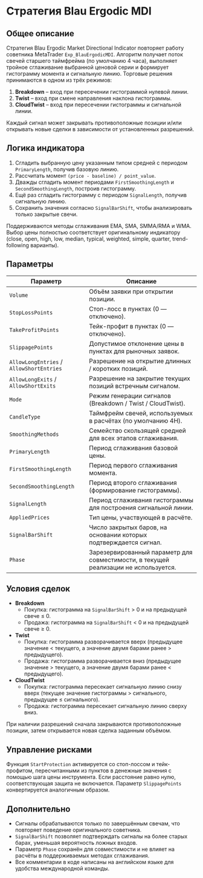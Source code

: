 # Стратегия Blau Ergodic MDI

## Общее описание
Стратегия Blau Ergodic Market Directional Indicator повторяет работу советника MetaTrader `Exp_BlauErgodicMDI`. Алгоритм получает поток свечей старшего таймфрейма (по умолчанию 4 часа), выполняет тройное сглаживание выбранной ценовой серии и формирует гистограмму момента и сигнальную линию. Торговые решения принимаются в одном из трёх режимов:

1. **Breakdown** – вход при пересечении гистограммой нулевой линии.
2. **Twist** – вход при смене направления наклона гистограммы.
3. **CloudTwist** – вход при пересечении гистограммы и сигнальной линии.

Каждый сигнал может закрывать противоположные позиции и/или открывать новые сделки в зависимости от установленных разрешений.

## Логика индикатора
1. Сгладить выбранную цену указанным типом средней с периодом `PrimaryLength`, получив базовую линию.
2. Рассчитать момент `(price - baseline) / point_value`.
3. Дважды сгладить момент периодами `FirstSmoothingLength` и `SecondSmoothingLength`, построив гистограмму.
4. Ещё раз сгладить гистограмму с периодом `SignalLength`, получив сигнальную линию.
5. Сохранить значения согласно `SignalBarShift`, чтобы анализировать только закрытые свечи.

Поддерживаются методы сглаживания EMA, SMA, SMMA/RMA и WMA. Выбор цены полностью соответствует оригинальному индикатору (close, open, high, low, median, typical, weighted, simple, quarter, trend-following варианты).

## Параметры
| Параметр | Описание |
| -------- | -------- |
| `Volume` | Объём заявки при открытии позиции. |
| `StopLossPoints` | Стоп-лосс в пунктах (0 — отключено). |
| `TakeProfitPoints` | Тейк-профит в пунктах (0 — отключено). |
| `SlippagePoints` | Допустимое отклонение цены в пунктах для рыночных заявок. |
| `AllowLongEntries` / `AllowShortEntries` | Разрешение на открытие длинных / коротких позиций. |
| `AllowLongExits` / `AllowShortExits` | Разрешение на закрытие текущих позиций встречным сигналом. |
| `Mode` | Режим генерации сигналов (Breakdown / Twist / CloudTwist). |
| `CandleType` | Таймфрейм свечей, используемых в расчётах (по умолчанию 4H). |
| `SmoothingMethods` | Семейство скользящей средней для всех этапов сглаживания. |
| `PrimaryLength` | Период сглаживания базовой цены. |
| `FirstSmoothingLength` | Период первого сглаживания момента. |
| `SecondSmoothingLength` | Период второго сглаживания (формирование гистограммы). |
| `SignalLength` | Период сглаживания гистограммы для построения сигнальной линии. |
| `AppliedPrices` | Тип цены, участвующей в расчёте. |
| `SignalBarShift` | Число закрытых баров, на основании которых подтверждается сигнал. |
| `Phase` | Зарезервированный параметр для совместимости, в текущей реализации не используется. |

## Условия сделок
* **Breakdown**
  * Покупка: гистограмма на `SignalBarShift` > 0 и на предыдущей свече ≤ 0.
  * Продажа: гистограмма на `SignalBarShift` < 0 и на предыдущей свече ≥ 0.
* **Twist**
  * Покупка: гистограмма разворачивается вверх (предыдущее значение < текущего, а значение двумя барами ранее > предыдущего).
  * Продажа: гистограмма разворачивается вниз (предыдущее значение > текущего, а значение двумя барами ранее < предыдущего).
* **CloudTwist**
  * Покупка: гистограмма пересекает сигнальную линию снизу вверх (текущее значение гистограммы > сигнального, предыдущее ≤ сигнального).
  * Продажа: гистограмма пересекает сигнальную линию сверху вниз.

При наличии разрешений сначала закрываются противоположные позиции, затем открывается новая сделка заданным объёмом.

## Управление рисками
Функция `StartProtection` активируется со стоп-лоссом и тейк-профитом, пересчитанными из пунктов в денежные значения с помощью шага цены инструмента. Если расстояние равно нулю, соответствующая защита не включается. Параметр `SlippagePoints` конвертируется аналогичным образом.

## Дополнительно
* Сигналы обрабатываются только по завершённым свечам, что повторяет поведение оригинального советника.
* `SignalBarShift` позволяет подтверждать сигналы на более старых барах, уменьшая вероятность ложных входов.
* Параметр `Phase` сохранён для совместимости и не влияет на расчёты в поддерживаемых методах сглаживания.
* Все комментарии в коде написаны на английском языке для удобства международной команды.
